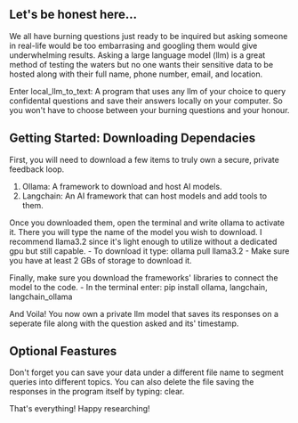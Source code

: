 ## Let's be honest here...

We all have burning questions just ready to be inquired but asking someone in real-life would be too embarrasing and googling them would give
underwhelming results. Asking a large language model (llm) is a great method of testing the waters but no one wants their sensitive data to be hosted along
with their full name, phone number, email, and location.

Enter local_llm_to_text: A program that uses any llm of your choice to query confidental questions and save their answers locally on your 
computer. So you won't have to choose between your burning questions and your honour. 

## Getting Started: Downloading Dependacies

First, you will need to download a few items to truly own a secure, private feedback loop. 

1. Ollama: A framework to download and host AI models.
2. Langchain: An AI framework that can host models and add tools to them.

Once you downloaded them, open the terminal and write ollama to activate it. 
There you will type the name of the model you wish to download. I recommend llama3.2 since it's light enough to utilize without a dedicated gpu but still capable.
    - To download it type: ollama pull llama3.2
    - Make sure you have at least 2 GBs of storage to download it. 

Finally, make sure you download the frameworks' libraries to connect the model to the code. 
    - In the terminal enter: pip install ollama, langchain, langchain_ollama

And Voila! You now own a private llm model that saves its responses on a seperate file along with the question asked and its' timestamp.

## Optional Feastures 

 Don't forget you can save your data under a different file name to segment queries into different topics.
 You can also delete the file saving the responses in the program itself by typing: clear. 

 That's everything! Happy researching!  
